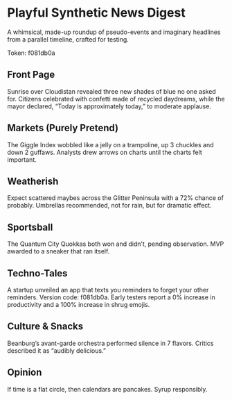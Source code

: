 # Playful Synthetic News Digest

A whimsical, made-up roundup of pseudo-events and imaginary headlines from a parallel timeline, crafted for testing.

Token: f081db0a

## Front Page

Sunrise over Cloudistan revealed three new shades of blue no one asked for. Citizens celebrated with confetti made of recycled daydreams, while the mayor declared, “Today is approximately today,” to moderate applause.

## Markets (Purely Pretend)

The Giggle Index wobbled like a jelly on a trampoline, up 3 chuckles and down 2 guffaws. Analysts drew arrows on charts until the charts felt important.

## Weatherish

Expect scattered maybes across the Glitter Peninsula with a 72% chance of probably. Umbrellas recommended, not for rain, but for dramatic effect.

## Sportsball

The Quantum City Quokkas both won and didn’t, pending observation. MVP awarded to a sneaker that ran itself.

## Techno-Tales

A startup unveiled an app that texts you reminders to forget your other reminders. Version code: f081db0a. Early testers report a 0% increase in productivity and a 100% increase in shrug emojis.

## Culture & Snacks

Beanburg’s avant-garde orchestra performed silence in 7 flavors. Critics described it as “audibly delicious.”

## Opinion

If time is a flat circle, then calendars are pancakes. Syrup responsibly.